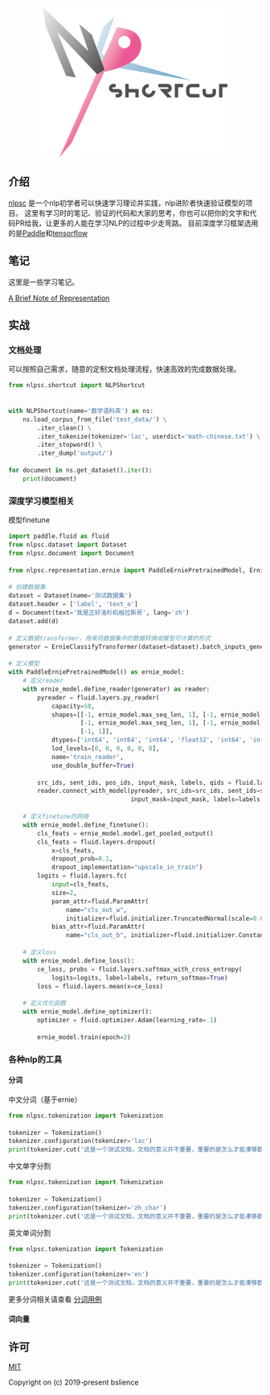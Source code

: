 <p align="center">
  <img width="380" src="/assets/nlpsc.png">
</p>

## 介绍
[nlpsc](https://github.com/BSlience/nlpsc) 是一个nlp初学者可以快速学习理论并实践，nlp进阶者快速验证模型的项目。
这里有学习时的笔记、验证的代码和大家的思考，你也可以把你的文字和代码PR给我，让更多的人能在学习NLP的过程中少走弯路。
目前深度学习框架选用的是[Paddle](https://github.com/PaddlePaddle/Paddle)和[tensorflow](https://github.com/tensorflow/tensorflow)

## 笔记
这里是一些学习笔记。

[A Brief Note of Representation](notes/A%20Brief%20Note%20of%20Representation.md)

## 实战
### 文档处理
可以按照自己需求，随意的定制文档处理流程，快速高效的完成数据处理。
```python
from nlpsc.shortcut import NLPShortcut


with NLPShortcut(name='数学语料库') as ns:
    ns.load_corpus_from_file('test_data/') \
        .iter_clean() \
        .iter_tokenize(tokenizer='lac', userdict='math-chinese.txt') \
        .iter_stopword() \
        .iter_dump('output/')

for document in ns.get_dataset().iter():
    print(document)
```


### 深度学习模型相关
模型finetune
```python
import paddle.fluid as fluid
from nlpsc.dataset import Dataset
from nlpsc.document import Document

from nlpsc.representation.ernie import PaddleErniePretrainedModel, ErnieClassifyTransformer

# 创建数据集
dataset = Dataset(name='测试数据集')
dataset.header = ['label', 'text_a']
d = Document(text='我是正好洛杉矶格拉斯哥', lang='zh')
dataset.add(d)

# 定义数据transformer，用来将数据集中的数据转换成模型可计算的形式
generator = ErnieClassifyTransformer(dataset=dataset).batch_inputs_generator(epoch=1,
                                                                             shuffle=False)
# 定义模型
with PaddleErniePretrainedModel() as ernie_model:
    # 定义reader
    with ernie_model.define_reader(generator) as reader:
        pyreader = fluid.layers.py_reader(
            capacity=50,
            shapes=[[-1, ernie_model.max_seq_len, 1], [-1, ernie_model.max_seq_len, 1],
                    [-1, ernie_model.max_seq_len, 1], [-1, ernie_model.max_seq_len, 1], [-1, 1],
                    [-1, 1]],
            dtypes=['int64', 'int64', 'int64', 'float32', 'int64', 'int64'],
            lod_levels=[0, 0, 0, 0, 0, 0],
            name='train_reader',
            use_double_buffer=True)

        src_ids, sent_ids, pos_ids, input_mask, labels, qids = fluid.layers.read_file(pyreader)
        reader.connect_with_model(pyreader, src_ids=src_ids, sent_ids=sent_ids, pos_ids=pos_ids,
                                  input_mask=input_mask, labels=labels, qids=qids)

    # 定义finetune的网络
    with ernie_model.define_finetune():
        cls_feats = ernie_model.model.get_pooled_output()
        cls_feats = fluid.layers.dropout(
            x=cls_feats,
            dropout_prob=0.1,
            dropout_implementation="upscale_in_train")
        logits = fluid.layers.fc(
            input=cls_feats,
            size=2,
            param_attr=fluid.ParamAttr(
                name="cls_out_w",
                initializer=fluid.initializer.TruncatedNormal(scale=0.02)),
            bias_attr=fluid.ParamAttr(
                name="cls_out_b", initializer=fluid.initializer.Constant(0.)))

    # 定义loss
    with ernie_model.define_loss():
        ce_loss, probs = fluid.layers.softmax_with_cross_entropy(
            logits=logits, label=labels, return_softmax=True)
        loss = fluid.layers.mean(x=ce_loss)

    # 定义优化函数
    with ernie_model.define_optimizer():
        optimizer = fluid.optimizer.Adam(learning_rate=.1)

        ernie_model.train(epoch=2)
```

### 各种nlp的工具

#### 分词
中文分词（基于ernie）
```python
from nlpsc.tokenization import Tokenization

tokenizer = Tokenization()
tokenizer.configuration(tokenizer='lac')
print(tokenizer.cut('这是一个测试文档，文档的意义并不重要，重要的是怎么才能凑够数字'))
```

中文单字分割
```python
from nlpsc.tokenization import Tokenization

tokenizer = Tokenization()
tokenizer.configuration(tokenizer='zh_char')
print(tokenizer.cut('这是一个测试文档，文档的意义并不重要，重要的是怎么才能凑够数字'))
```

英文单词分割
```python
from nlpsc.tokenization import Tokenization

tokenizer = Tokenization()
tokenizer.configuration(tokenizer='en')
print(tokenizer.cut('这是一个测试文档，文档的意义并不重要，重要的是怎么才能凑够数字'))
```

更多分词相关请查看 [分词用例](nlpsc/test/test_tokenizer.py)

#### 词向量


## 许可
[MIT](LICENSE.md)

Copyright on (c) 2019-present bslience

